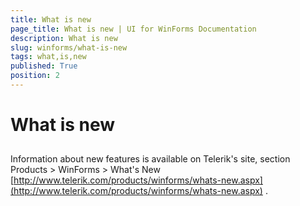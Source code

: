 ```yaml
---
title: What is new
page_title: What is new | UI for WinForms Documentation
description: What is new
slug: winforms/what-is-new
tags: what,is,new
published: True
position: 2
---
```


# What is new



## 

Information about new features is available on Telerik's site, section Products > WinForms > What's New
          [http://www.telerik.com/products/winforms/whats-new.aspx](http://www.telerik.com/products/winforms/whats-new.aspx)
          .
        
